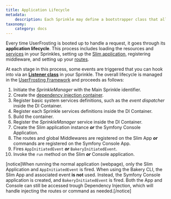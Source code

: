 ```yaml
---
title: Application Lifecycle
metadata:
    description: Each Sprinkle may define a bootstrapper class that allows it to hook into various stages of the UserFrosting application lifecycle.
taxonomy:
    category: docs
---
```


Every time UserFrosting is booted up to handle a request, it goes through its **application lifecycle**. This process includes loading the resources and [services](/services) in your Sprinkles, setting up the [Slim application](https://www.slimframework.com/docs/v3/objects/application.html), registering middleware, and setting up your [routes](/routes-and-controllers/front-controller).

At each stage in this process, some events are triggered that you can hook into via an **[Listener class](/advanced/events)** in your Sprinkle. The overall lifecycle is managed in the [UserFrosting Framework](/structure/framework) and proceeds as follows:

1. Initiate the *SprinkleManager* with the Main Sprinkle identifier.
2. Create the [dependency injection container](/services/the-di-container).
3. Register basic system services definitions, such as the *event dispatcher* inside the DI Container.
4. Register each Sprinkle services definitions inside the DI Container.
5. Build the container.
6. Register the *SprinkleManager* service inside the DI Container.
7. Create the Slim application instance ***or*** the Symfony Console Application.
8. The routes and global Middlewares are registered on the Slim App ***or*** commands are registered on the Symfony Console App.
9. Fires `AppInitiatedEvent` ***or*** `BakeryInitiatedEvent`.
10. Invoke the `run` method on the Slim ***or*** Console application.

[notice]When running the normal application (webpage), only the Slim Application and `AppInitiatedEvent` is fired. When using the Bakery CLI, the Slim App and associated event **is not** used. Instead, the Symfony Console application is created, and `BakeryInitiatedEvent` is fired. Both the App and Console can still be accessed trough Dependency Injection, which will handle injecting the routes or command as needed.[/notice]
